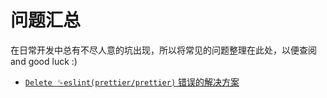 # 问题汇总

在日常开发中总有不尽人意的坑出现，所以将常见的问题整理在此处，以便查阅 and good luck :)

*   [`Delete `␍`eslint(prettier/prettier)` 错误的解决方案](https://copyfuture.com/blogs-details/20200221154453353i9w32fbrpj93jb4)
